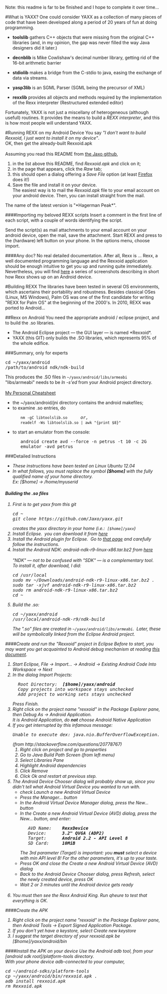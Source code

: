 Note: this readme is far to be finished and I hope to complete it over time&hellip;

#What is YAXX?
One could consider YAXX as a collection of many pieces of code that have been
developed along a period of 20 years of fun at doing programming.

- **toolslib** gathers C++ objects that were missing from the original C++
libraries (and, in my opinion, the gap was never filled
the way Java designers did it later.)

- **decnblib** is Mike Cowlishaw's decimal number library, getting rid of the
16-bit arithmetic barrier

- **stdiolib** makes a bridge from the C-stdio to java, easing the exchange of
data via streams.

- **yasp3lib** is an SGML Parser (SGML being the precursor of XML)

- **rexxlib** provides all objects and methods required by the implementation
of the Rexx interpreter (Restructured extended editor)

Fortunately, YAXX is not just a miscellany of heterogeneous (although usefull)
routines.  It provides the means to build a _REXX interpreter_, and this is how
most people will understand YAXX.

#Running REXX on my Android Device
You say *"I don't want to build Rexxoid, I just want to install it on my device"*.<br/>
OK, then get the already-built Rexxoid.apk
<br/><br/>
Assuming you read this README from <a href="https://github.com/Jaxo/yaxx" target="_blank">the Jaxo github</a>,
<ol>
<li>in the list above this README, find <i>Rexxoid.apk</i> and click on it;
<li>in the page that appears, click the <i>Raw</i> tab;
<li>this should open a dialog offering a <i>Save File</i> option (at least <a href="www.mozilla.org/en-US/firefox/" target="_blank">Firefox</a> does it!)
<li>Save the file and install it on your device.<br/>The easiest way is to mail the <i>Rexxoid.apk</i> file to your email account on your android device.  Then, you can install straight from the mail.
</ol>
The name of the latest version is "*Hagerman Peak*".

####Importing my beloved REXX scripts
Insert a comment in the first line of each script, with a couple of words identifying the script.

Send the script(s) as mail attachments to your email account on your android device, open the mail, save the attachment.
Start REXX and press to the (hardware) left button on your phone.  In the options menu, choose import.

####Any doc?
No real detailed documentation. After all, Rexx is &hellip; Rexx,
a well documented programming language and the Rexxoid application
should be enough intuitive to get you up and running quite immediately.
Nevertheless, you will find <a href="docs/android/rexx.md">here</a>
a series of screenshots describing in short how Rexx shows up
on an Android device.

#Building REXX
The libraries have been tested in several OS environments, which ascertains
their portability and robustness.
Besides classical OSes (Linux, MS Windows), Palm OS was one of the first
candidate for writing "REXX for Palm OS" at the beginning of the 2000's.
In 2010, REXX was ported to Android...

##Rexx on Android
You need the appropriate android / eclipse project, and to build the .so libraries.
<ul>
<li>The Android Eclipse project &mdash; the GUI layer &mdash; is named *Rexxoid*.
<li>YAXX (this GIT) only builds the .SO libraries, which represents 95% of the
whole edifice.
</ul>

###Summary, only for experts
<pre>
cd ~/yaxx/android
/path/to/android_ndk/ndk-build
</pre>
This produces the .SO files in <code>~/yaxx/android/libs/armeabi</code><br/>
"libs/armeabi" needs to be <i>ln -s'ed</i> from your Android project directory.
<br/>
<br/><u>My Personal Cheatsheet</u>
<ul><li>the ~/yaxx/android/jni directory contains the android makefiles;
<br/>
<li>to examine .so entries, do
<pre>
   <code>nm -gC libtoolslib.so</code>     <i>or,</i>
   <code>readelf -Ws libtoolslib.so | awk "{print $8}"</code>
</pre>
<li>to start an emulator from the console:
<pre>
   android create avd --force -n petrus -t 10 -c 2G
   emulator -avd petrus
</pre>
</ul>


###Detailed Instructions

<ul>
<li><i>These instructions have been tested on Linux Ubuntu 12.04</i>
<br>
<li><i>In what follows, you must replace the symbol <b>[$home]</b> with the fully qualified name of your home directory.<br/>
Ex: <i>[$home]</i> -> /home/myuserid
</ul>

#### Building the .so files
<ol>
<li>First is to get <i>yaxx</i> from this git
<pre>
cd ~
git clone https://github.com/Jaxo/yaxx.git
</pre>
creates the yaxx directory in your home (<i>i.e.:</i>&nbsp; <code><i>[$home]<i>/yaxx</code>)
<br/>
<li>Install Eclipse.&nbsp; you can download it from <a href="http://www.eclipse.orgs/downloads/" target="_blank">here</a>
<br/>
<li>Install the Android plugin for Eclipse.&nbsp; Go to <a href="http://developer.android.com/sdk/installing/installing-adt.html" target="_blank">that page</a> and carefully follow the instructions.
<br/>
<li>Install the Android NDK: android-ndk-r9-linux-x86.tar.bz2 from <a href="http://developer.android.com/tools/sdk/ndk/index.html" target="_blank">here</a>
<br/><br/><i>"NDK" &mdash; not to be confused with "SDK" &mdash; is a complementary tool.</i>&nbsp; <br/>To install it, after download, I did:
<pre>cd /usr/local
sudo mv ~/Downloads/android-ndk-r9-linux-x86.tar.bz2 .
sudo tar -xjvf android-ndk-r9-linux-x86.tar.bz2
sudo rm android-ndk-r9-linux-x86.tar.bz2
cd ~</pre>
<li>Build the .so:
<pre>
cd ~/yaxx/android
/usr/local/android-ndk-r9/ndk-build
</pre>
The ".so" files are created in <code>~/yaxx/android/libs/armeabi</code>.&nbsp;
Later, these will be symbolically linked from the Eclipse Android project.
</ol>

####Create and run the "Rexxoid" project in Eclipse
Before to start, you may want you get acquainted to Android debug mechanism at reading
<a href="http://developer.android.com/tools/index.html" target="_blank"> this document</a>.
<br/>
<ol>
<li>Start Eclipse,  File -> Import&hellip; -> Android -> Existing Android Code Into Workspace -> Next
<br/>
<li>In the dialog <i>Import Projects</i>:
<pre>  Root Directory:  <b><i>[$home]</i>/yaxx/android</b>
  <i>Copy projects into workspace</i> stays unchecked
  <i>Add project to working sets</i> stays unchecked
</pre>
Press <i>Finish</i>.
<br/>
<li>
Right click on the project name "rexxoid" in the Package Explorer pane, then Debug As -> Android Application.<br/>
It is <i>Android Application</i>, do <b>not</b> choose <i>Android Native Application</i>
<li>
If you get interrupted by this infamous message:
<pre>Unable to execute dex: java.nio.BufferOverflowException.</pre>
(from http://stackoverflow.com/questions/20778767)
<ol>
<li>Right click on project and go to properties
<li>Go to Java Build Path Screen (from left menu)
<li>Select Libraries Pane
<li>Highlight Android dependencies
<li>Click Remove
<li>Click Ok and restart at previous step.
</ol>
<li>The <i>Android Device Chooser</i> dialog will probably show up, since you didn't tell what Android Virtual Device you wanted to run with.
<ul>
<li>check <i>Launch a new Android Virtual Device</i>
<li>Press the <i>Manager&hellip;</i> button
<li>In the <i>Android Virtual Device Manager</i> dialog, press the <i>New&hellip;</i> button
<li>In the <i>Create a new Android Virtual Device (AVD)</i> dialog, press the <i>New&hellip;</i> button, and enter:
<pre>
   AVD Name:    <b>RexxDevice</b>
   Device:      <b>3.2" QVGA (ADP2)</b>
   Target:      <b>Android 2.2 - API Level 8</b>
   SD Card:     <b>10MiB</b>
</pre>
The 3rd parameter (Target) is important: you <b>must</b> select a device with min API level 8!  For the other parameters, it's up to your taste.
<li>Press <i>OK</i> and close the <i>Create a new Android Virtual Device (AVD)</i> dialog
<li>Back to the <i>Android Device Chooser</i> dialog, press <i>Refresh</i>, select the newly created device, press OK
<li>Wait 2 or 3 minutes until the Android device gets ready
</ul><br/>
<li>You must then see the Rexx <i>Android King</i>.  Run <i>qheure</i> to test that everything is OK.
</ol>
####Create the APK
<ol>
<li>
Right click on the project name "rexxoid" in the Package Explorer pane, then Android Tools -> Export Signed Application Package.
<li>If you don't yet have a <i>keystore</i>, select <i>Create new keystore</i>
<li>I suggest the target directory of your <i>rexxoid.apk</i> be <i>[$home]</i>/yaxx/android/bin
</ol>
####Install the APK on your device
Use the Android <i>adb</i> tool, from your <i>[android sdk root]</i>/platform-tools directory.<br/>
With your phone device adb-connected to your computer,
<pre>
cd ~/android-sdks/platform-tools
cp ~/yaxx/android/bin/rexxoid.apk .
adb install rexxoid.apk
rm Rexxoid.apk
</pre>


